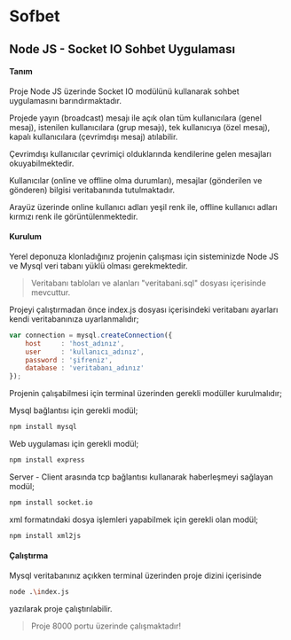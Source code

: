 # Sofbet
## Node JS - Socket IO Sohbet Uygulaması
#### Tanım
Proje Node JS üzerinde Socket IO modülünü kullanarak sohbet uygulamasını barındırmaktadır.

Projede yayın (broadcast) mesajı ile açık olan tüm kullanıcılara (genel mesaj), istenilen kullanıcılara (grup mesajı), tek kullanıcıya (özel mesaj), kapalı kullanıcılara (çevrimdışı mesaj) atılabilir.

Çevrimdışı kullanıcılar çevrimiçi olduklarında kendilerine gelen mesajları okuyabilmektedir.

Kullanıcılar (online ve offline olma durumları), mesajlar (gönderilen ve gönderen) bilgisi veritabanında tutulmaktadır.

Arayüz üzerinde online kullanıcı adları yeşil renk ile, offline kullanıcı adları kırmızı renk ile görüntülenmektedir.

#### Kurulum
Yerel deponuza klonladığınız projenin çalışması için sisteminizde Node JS ve Mysql veri tabanı yüklü olması gerekmektedir.
>Veritabanı tabloları ve alanları "veritabani.sql" dosyası içerisinde mevcuttur.

Projeyi çalıştırmadan önce index.js dosyası içerisindeki veritabanı ayarları kendi veritabanınıza uyarlanmalıdır;

```javascript
var connection = mysql.createConnection({
    host     : 'host_adınız',
    user     : 'kullanıcı_adınız',
    password : 'şifreniz',
    database : 'veritabanı_adınız'
});
```
Projenin çalışabilmesi için terminal üzerinden gerekli modüller kurulmalıdır;

Mysql bağlantısı için gerekli modül;
```bash
npm install mysql
```
Web uygulaması için gerekli modül;
```bash
npm install express
```
Server - Client arasında tcp bağlantısı kullanarak haberleşmeyi sağlayan modül;
```bash
npm install socket.io
```
xml formatındaki dosya işlemleri yapabilmek için gerekli olan modül;
```bash
npm install xml2js
```
#### Çalıştırma
Mysql veritabanınız açıkken terminal üzerinden proje dizini içerisinde
```bash
node .\index.js
```
yazılarak proje çalıştırılabilir.
>Proje 8000 portu üzerinde çalışmaktadır!

